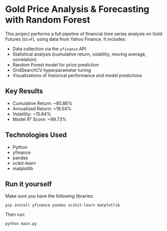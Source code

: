 # Gold Price Analysis & Forecasting with Random Forest

This project performs a full pipeline of financial time series analysis on Gold Futures (`GC=F`), using data from Yahoo Finance. It includes:
- Data collection via the `yfinance` API
- Statistical analysis (cumulative return, volatility, moving average, correlation)
- Random Forest model for price prediction
- GridSearchCV hyperparameter tuning
- Visualizations of historical performance and model predictions

## Key Results
- Cumulative Return: ~85.86%
- Annualized Return: ~19.54%
- Volatility: ~15.64%
- Model R² Score: ~99.73%

## Technologies Used
- Python
- yfinance
- pandas
- scikit-learn
- matplotlib

## Run it yourself
Make sure you have the following libraries:
```
pip install yfinance pandas scikit-learn matplotlib
```

Then run:
```
python main.py
```
